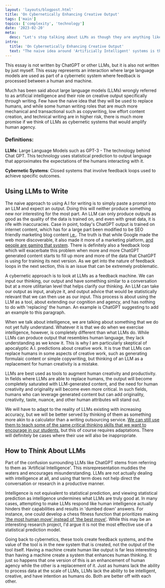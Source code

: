 ```yaml
---
layout: 'layouts/blogpost.html'
title: 'On Cybernetically Enhancing Creative Output'
tags: ['main']
topics: ['complexity', 'technology']
date: '2023-02-20'
meta:
  desc: "Let's stop talking about LLMs as though they are anything like intelligence"
intro:
  title: 'On Cybernetically Enhancing Creative Output'
  text: "The naive idea around 'Artificially Intelligent' systems is that they will be used to replace humans, and while some roles are in higher risk, there is much more promise if we think of LLMs as cybernetic systems that can amplify human agency."
---
```

This essay is not written by ChatGPT or other LLMs, but it is also not written by just myself. This essay represents an interaction where large language models are used as part of a cybernetic system where feedback is processed between a human and machine.

Much has been said about large language models (LLMs) wrongly referred to as artificial intelligence and their role on creative output specifically through writing. Few have the naive idea that they will be used to replace humans, and while some human writing roles that are much more mechanical and transactional such as copywriting, low effort content creation, and technical writing are in higher risk, there is much more promise if we think of LLMs as cybernetic systems that would amplify human agency.

### **Definitions**:

**LLMs**: Large Language Models such as GPT-3 - The technology behind Chat GPT. This technology uses statistical prediction to output language that approximates the expectations of the humans interacting with it. <br>

**Cybernetic Systems**: Closed systems that involve feedback loops used to achieve specific outcomes.
## Using LLMs to Write
The naive approach to using A.I for writing is to simply paste a prompt into an LLM and expect an output. Doing this will neither produce something new nor interesting for the most part. An LLM can only produce outputs as good as the quality of the data is trained on, and even with great data, it is rife with inaccuracies. Case in point, today's ChatGPT output is trained on internet content, which has for a large part been modified to be SEO friendly marketing blog content [i.e.](https://ahrefs.com/blog/blogging-statistics/). The truth is that while Google made the web more discoverable, it also made it more of a marketing platform, [and people are gaming that system](https://thisisnovos.com/blog/write-seo-friendly-content/). There is definitely also a feedback loop which will exacerbate this problem when more and more ChatGPT generated content starts to fill up more and more of the data that ChatGPT is using for training its next version. As we get into the nature of feedback loops in the next section, this is an issue that can be extremely problematic.

A cybernetic approach is to look at LLMs as a feedback machine. We can input our thinking, our output and have something similar to a conversation but at a more utilitarian level that helps clarify our thinking. An LLM can take our output as input, analyze it, and output advice that would be statistically relevant that we can then use as our input. This process is about using the LLM as a tool, about extending our cognition and agency, and has nothing to do with 'replacing' the human. An example is ChatGPT suggesting to add an example to this paragraph.

When we talk about intelligence, we are talking about something that we do not yet fully understand. Whatever it is that we do when we exercise intelligence, however, is completely different than what LLMs do. While LLMs can produce output that resembles human language, they lack understanding as we know it. This is why I am particularly skeptical of apocalyptic A.I. predictions about creative work. It is true that LLMs can replace humans in some aspects of creative work, such as generating formulaic content or simple copywriting, but thinking of an LLM as a replacement for human creativity is a mistake.

LLMs are best used as tools to augment human creativity and productivity. In fields where LLMs are able to replace humans, the output will become completely saturated with LLM-generated content, and the need for human creativity and originality will become even more critical. In such fields, humans who can leverage generated content but can add originality, creativity, taste, nuance, and other human attributes will stand out.

We will have to adapt to the reality of LLMs existing with increasing accuracy, but we will be better served by thinking of them as something more akin to a calculator than a writing outsourcing service. [We can still use them to teach some of the same critical thinking skills that we want to encourage in our students](https://news.ycombinator.com/from?site=oneusefulthing.substack.com), but this of course requires adaptations. There will definitely be cases where their use will also be inappropriate.

## How to Think About LLMs
Part of the confusion surrounding LLMs like ChatGPT stems from referring to them as 'Artificial Intelligence'. This misrepresentation muddies the waters and encourages misunderstanding. LLMs are not actually dealing with intelligence at all, and using that term does not help direct the conversation or research in a productive manner.

Intelligence is not equivalent to statistical prediction, and viewing statistical prediction as intelligence undermines what LLMs are truly good at. In many cases, attempting to make LLMs respond like human intelligence actually hinders their capabilities and results in 'dumbed down' answers. For instance, one could develop a chess fitness function that prioritizes making ['the most human move' instead of 'the best move'](https://maiachess.com/). While this may be an interesting research project, I'd argue it is not the most effective use of a statistical prediction model.

Going back to cybernetics, these tools create feedback systems, and the value of the tool is in the new system that is created, not the output of the tool itself. Having a machine create human like output is far less interesting than having a machine create a system that enhances human thinking. It just so happens that one version of this is an enhancement of human agency while the other is a replacement of it. Just as humans lack the ability to process data at the scale of LLMs, LLMs lack the ability to be intelligent, creative, and have intention as humans do. Both are better off with each other.
